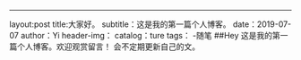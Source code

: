 ---
layout:post
title:大家好。
subtitle：这是我的第一篇个人博客。
date：2019-07-07
author：Yi
header-img：
catalog：ture
tags：
-随笔
##Hey
这是我的第一篇个人博客。欢迎观赏留言！
会不定期更新自己的文。
